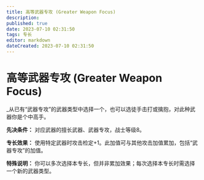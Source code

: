 ```yaml
---
title: 高等武器专攻 (Greater Weapon Focus)
description: 
published: true
date: 2023-07-10 02:31:50
tags: 专长
editor: markdown
dateCreated: 2023-07-10 02:31:50
---
```


# 高等武器专攻 (Greater Weapon Focus)

_从已有“武器专攻”的武器类型中选择一个，也可以选徒手击打或擒抱，对此种武器你是个中高手。

**先决条件：** 对应武器的擅长武器、武器专攻，战士等级8。

**专长效果：** 使用特定武器时攻击检定+1。此加值可与其他攻击加值累加，包括“武器专攻”的加值。

**特殊说明：** 你可以多次选择本专长，但并非累加效果；每次选择本专长时需选择一个新的武器类型。


